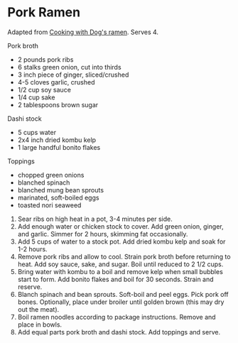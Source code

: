 # Pork Ramen

Adapted from [Cooking with Dog's ramen](https://www.youtube.com/watch?v=yfEUwNQTXwU). Serves 4.

Pork broth
- 2 pounds pork ribs
- 6 stalks green onion, cut into thirds
- 3 inch piece of ginger, sliced/crushed
- 4-5 cloves garlic, crushed
- 1/2 cup soy sauce
- 1/4 cup sake
- 2 tablespoons brown sugar

Dashi stock
- 5 cups water
- 2x4 inch dried kombu kelp
- 1 large handful bonito flakes

Toppings
- chopped green onions
- blanched spinach
- blanched mung bean sprouts
- marinated, soft-boiled eggs
- toasted nori seaweed

1. Sear ribs on high heat in a pot, 3-4 minutes per side.
2. Add enough water or chicken stock to cover. Add green onion, ginger, and garlic. Simmer for 2 hours, skimming fat occasionally.
3. Add 5 cups of water to a stock pot. Add dried kombu kelp and soak for 1-2 hours.
4. Remove pork ribs and allow to cool. Strain pork broth before returning to heat. Add soy sauce, sake, and sugar. Boil until reduced to 2 1/2 cups.
5. Bring water with kombu to a boil and remove kelp when small bubbles start to form. Add bonito flakes and boil for 30 seconds. Strain and reserve. 
6. Blanch spinach and bean sprouts. Soft-boil and peel eggs. Pick pork off bones. Optionally, place under broiler until golden brown (this may dry out the meat).
7. Boil ramen noodles according to package instructions. Remove and place in bowls.
8. Add equal parts pork broth and dashi stock. Add toppings and serve.
